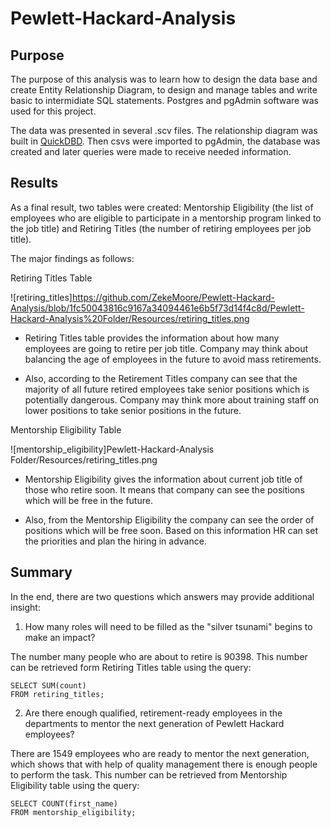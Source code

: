 # Pewlett-Hackard-Analysis

## Purpose

The purpose of this analysis was to learn how to design the data base and create Entity Relationship Diagram, to design and manage tables and write basic to intermidiate SQL statements. Postgres and pgAdmin software was used for this project.

The data was presented in several .scv files. The relationship diagram was built in [QuickDBD](https://www.quickdatabasediagrams.com/). Then csvs were imported to pgAdmin, the database was created and later queries were made to receive needed information.


## Results

As a final result, two tables were created: Mentorship Eligibility (the list of employees who are eligible to participate in a mentorship program linked to the job title) and Retiring Titles (the number of retiring employees per job title).

The major findings as follows:

Retiring Titles Table 

![retiring_titles]https://github.com/ZekeMoore/Pewlett-Hackard-Analysis/blob/1fc50043816c9167a34094461e6b5f73d14f4c8d/Pewlett-Hackard-Analysis%20Folder/Resources/retiring_titles.png

* Retiring Titles table provides the information about how many employees are going to retire per job title. Company may think about balancing the age of employees in the future to avoid mass retirements.

* Also, according to the Retirement Titles company can see that the majority of all future retired employees take senior positions which is potentially dangerous. Company may think more about training staff on lower positions to take senior positions in the future.

Mentorship Eligibility Table

![mentorship_eligibility]Pewlett-Hackard-Analysis Folder/Resources/retiring_titles.png

* Mentorship Eligibility gives the information about current job title of those who retire soon. It means that company can see the positions which will be free in the future.

* Also, from the Mentorship Eligibility the company can see the order of positions which will be free soon. Based on this information HR can set the priorities and plan the hiring in advance.


## Summary

In the end, there are two questions which answers may provide additional insight:

1) How many roles will need to be filled as the "silver tsunami" begins to make an impact?

The number many people who are about to retire is 90398. 
This number can be retrieved form Retiring Titles table using the query:
```
SELECT SUM(count) 
FROM retiring_titles;
```

2) Are there enough qualified, retirement-ready employees in the departments to mentor the next generation of Pewlett Hackard employees?

There are 1549 employees who are ready to mentor the next generation, which shows that with help of quality management there is enough people to perform the task.
This number can be retrieved from Mentorship Eligibility table using the query:
```
SELECT COUNT(first_name)
FROM mentorship_eligibility;
```
